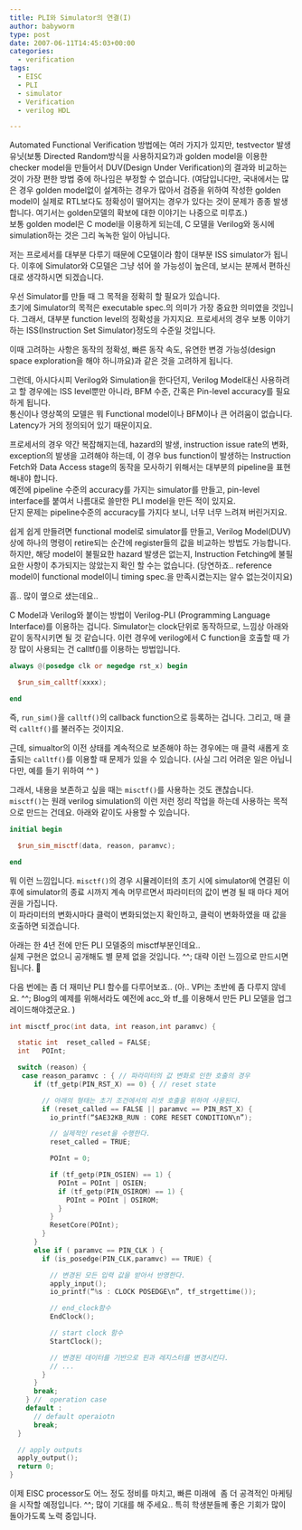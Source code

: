 ```yaml
---
title: PLI와 Simulator의 연결(I)
author: babyworm
type: post
date: 2007-06-11T14:45:03+00:00
categories:
  - verification
tags:
  - EISC
  - PLI
  - simulator
  - Verification
  - verilog HDL

---
```

Automated Functional Verification 방법에는 여러 가지가 있지만, testvector 발생 유닛(보통 Directed Random방식을 사용하지요?)과 golden model을 이용한 checker model을 만들어서 DUV(Design Under Verification)의 결과와 비교하는 것이 가장 편한 방법 중에 하나임은 부정할 수 없습니다. (여담입니다만, 국내에서는 많은 경우 golden model없이 설계하는 경우가 많아서 검증을 위하여 작성한 golden model이 실제로 RTL보다도 정확성이 떨어지는 경우가 있다는 것이 문제가 종종 발생합니다. 여기서는 golden모델의 확보에 대한 이야기는 나중으로 미루죠.)
<br>
보통 golden model은 C model을 이용하게 되는데, C 모델을 Verilog와 동시에 simulation하는 것은 그리 녹녹한 일이 아닙니다.

저는 프로세서를 대부분 다루기 때문에 C모델이라 함이 대부분 ISS simulator가 됩니다. 이후에 Simulator와 C모델은 그냥 섞어 쓸 가능성이 높은데, 보시는 분께서 편하신 대로 생각하시면 되겠습니다.

우선 Simulator를 만들 때 그 목적을 정확히 할 필요가 있습니다.
<br>
초기에 Simulator의 목적은 executable spec.의 의미가 가장 중요한 의미였을 것입니다. 그래서, 대부분 function level의 정확성을 가지지요. 프로세서의 경우 보통 이야기하는 ISS(Instruction Set Simulator)정도의 수준일 것입니다.

이때 고려하는 사항은 동작의 정확성, 빠른 동작 속도, 유연한 변경 가능성(design space exploration을 해야 하니까요)과 같은 것을 고려하게 됩니다.

그런데, 아시다시피 Verilog와 Simulation을 한다던지, Verilog Model대신 사용하려고 할 경우에는 ISS level뿐만 아니라, BFM 수준, 간혹은 Pin-level accuracy를 필요하게 됩니다.
<br>
통신이나 영상쪽의 모델은 뭐 Functional model이나 BFM이나 큰 어려움이 없습니다. Latency가 거의 정의되어 있기 때문이지요.

프로세서의 경우 약간 복잡해지는데, hazard의 발생, instruction issue rate의 변화, exception의 발생을 고려해야 하는데, 이 경우 bus function이 발생하는 Instruction Fetch와 Data Access stage의 동작을 모사하기 위해서는 대부분의 pipeline을 표현해내야 합니다.
<br>
예전에 pipeline 수준의 accuracy를 가지는 simulator를 만들고, pin-level interface를 붙여서 나름대로 쓸만한 PLI model을 만든 적이 있지요.
<br>
단지 문제는 pipeline수준의 accuracy를 가지다 보니, 너무 너무 느려져 버린거지요.

쉽게 쉽게 만들려면 functional model로 simulator를 만들고, Verilog Model(DUV)상에 하나의 명령이 retire되는 순간에 register들의 값을 비교하는 방법도 가능합니다.
<br>
하지만, 해당 model이 불필요한 hazard 발생은 없는지, Instruction Fetching에 불필요한 사항이 추가되지는 않았는지 확인 할 수는 없습니다. (당연하죠.. reference model이 functional model이니 timing spec.을 만족시켰는지는 알수 없는것이지요)

흠.. 많이 옆으로 샜는데요..

C Model과 Verilog와 붙이는 방법이 Verilog-PLI (Programming Language Interface)를 이용하는 겁니다. Simulator는 clock단위로 동작하므로, 느낌상 아래와 같이 동작시키면 될 것 같습니다. 이런 경우에 verilog에서 C function을 호출할 때 가장 많이 사용되는 건 calltf()를 이용하는 방법입니다.

```verilog
always @(posedge clk or negedge rst_x) begin

  $run_sim_calltf(xxxx);

end
```

즉, `run_sim()`을 `calltf()`의 callback function으로 등록하는 겁니다. 그리고, 매 클럭 `calltf()`를 불러주는 것이지요.

근데, simualtor의 이전 상태를 계속적으로 보존해야 하는 경우에는 매 클럭 새롭게 호출되는 `calltf()`를 이용할 때 문제가 있을 수 있습니다. (사실 그리 어려운 일은 아닙니다만, 예를 들기 위하여 ^^ )

그래서, 내용을 보존하고 싶을 때는 `misctf()`를 사용하는 것도 괜찮습니다.
<br>
`misctf()`는 원래 verilog simulation의 이런 저런 정리 작업을 하는데 사용하는 목적으로 만드는 건데요. 아래와 같이도 사용할 수 있습니다.

```verilog
initial begin

  $run_sim_misctf(data, reason, paramvc);

end
```

뭐 이런 느낌입니다. `misctf()`의 경우 시뮬레이터의 초기 시에 simulator에 연결된 이후에 simulator의 종료 시까지 계속 머무르면서 파라미터의 값이 변경 될 때 마다 제어권을 가집니다.
<br>
이 파라미터의 변화시마다 클럭이 변화되었는지 확인하고, 클럭이 변화하였을 때 값을 호출하면 되겠습니다.

아래는 한 4년 전에 만든 PLI 모델중의 misctf부분인데요..
<br>
실제 구현은 없으니 공개해도 별 문제 없을 것입니다. ^^; 대략 이런 느낌으로 만드시면 됩니다. 🙂

다음 번에는 좀 더 재미난 PLI 함수를 다루어보죠.. (아.. VPI는 초반에 좀 다루지 않네요. ^^; Blog의 예제를 위해서라도 예전에 acc\_와 tf\_를 이용해서 만든 PLI 모델을 업그레이드해야겠군요. )

```C
int misctf_proc(int data, int reason,int paramvc) {

  static int  reset_called = FALSE;
  int   POInt;

  switch (reason) {
   case reason_paramvc : { // 파라미터의 값 변화로 인한 호출의 경우
      if (tf_getp(PIN_RST_X) == 0) { // reset state

        // 아래의 형태는 초기 조건에서의 리셋 호출을 위하여 사용된다.
        if (reset_called == FALSE || paramvc == PIN_RST_X) {
          io_printf(“$AE32KB_RUN : CORE RESET CONDITION\n”);

          // 실제적인 reset을 수행한다.
          reset_called = TRUE;

          POInt = 0;

          if (tf_getp(PIN_OSIEN) == 1) {
            POInt = POInt | OSIEN;
            if (tf_getp(PIN_OSIROM) == 1) {
              POInt = POInt | OSIROM;
            }
          }
          ResetCore(POInt);
        }
      }
      else if ( paramvc == PIN_CLK ) {
        if (is_posedge(PIN_CLK,paramvc) == TRUE) {

          // 변경된 모든 입력 값을 받아서 반영한다.
          apply_input();
          io_printf(“%s : CLOCK POSEDGE\n”, tf_strgettime());

          // end_clock함수
          EndClock();

          // start clock 함수
          StartClock();

          // 변경된 데이터를 기반으로 핀과 레지스터를 변경시킨다.
          // ...
        }
      }
      break;
    } //  operation case
    default :
      // default operaiotn
      break;
  }

  // apply outputs
  apply_output();
  return 0;
}
```

이제 EISC processor도 어느 정도 정비를 마치고, 빠른 미래에&nbsp; 좀 더 공격적인 마케팅을 시작할 예정입니다. ^^; 많이 기대를 해 주세요.. 특히 학생분들께 좋은 기회가 많이 돌아가도록 노력 중입니다.
